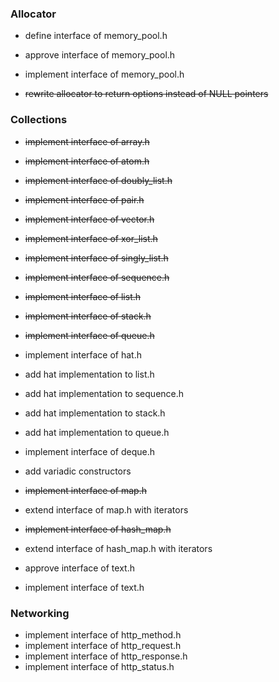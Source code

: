 ### Allocator

- define interface of memory_pool.h
- approve interface of memory_pool.h
- implement interface of memory_pool.h

- ~~rewrite allocator to return options instead of NULL pointers~~

### Collections 

- ~~implement interface of array.h~~
- ~~implement interface of atom.h~~
- ~~implement interface of doubly_list.h~~
- ~~implement interface of pair.h~~
- ~~implement interface of vector.h~~
- ~~implement interface of xor_list.h~~
- ~~implement interface of singly_list.h~~
- ~~implement interface of sequence.h~~
- ~~implement interface of list.h~~
- ~~implement interface of stack.h~~
- ~~implement interface of queue.h~~

- implement interface of hat.h
- add hat implementation to list.h
- add hat implementation to sequence.h
- add hat implementation to stack.h
- add hat implementation to queue.h
- implement interface of deque.h
- add variadic constructors

- ~~implement interface of map.h~~
- extend interface of map.h with iterators 
- ~~implement interface of hash_map.h~~
- extend interface of hash_map.h with iterators

- approve interface of text.h
- implement interface of text.h

### Networking

- implement interface of http_method.h
- implement interface of http_request.h
- implement interface of http_response.h
- implement interface of http_status.h
